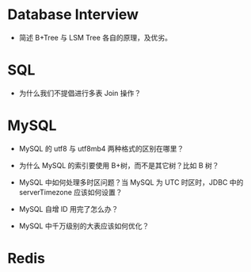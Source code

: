# Database Interview

- 简述 B+Tree 与 LSM Tree 各自的原理，及优劣。

# SQL

- 为什么我们不提倡进行多表 Join 操作？

# MySQL

- MySQL 的 utf8 与 utf8mb4 两种格式的区别在哪里？

- 为什么 MySQL 的索引要使用 B+树，而不是其它树？比如 B 树？

- MySQL 中如何处理多时区问题？当 MySQL 为 UTC 时区时，JDBC 中的 serverTimezone 应该如何设置？

- MySQL 自增 ID 用完了怎么办？

- MySQL 中千万级别的大表应该如何优化？

# Redis

